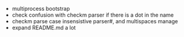 * multiprocess bootstrap
* check confusion with checkm parser if there is a dot in the name
* checkm parse case insensistive parser#, and multispaces manage
* expand README.md a lot
